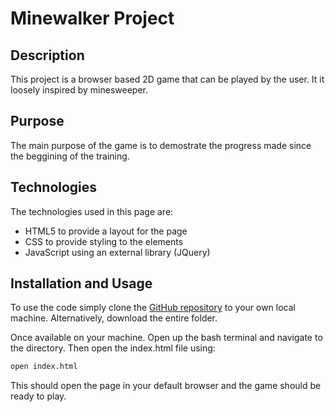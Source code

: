 # Minewalker Project

## Description
This project is a browser based 2D game that can be played by the user. It it loosely inspired by minesweeper.

## Purpose
The main purpose of the game is to demostrate the progress made since the beggining of the training.

## Technologies	
The technologies used in this page are:

- HTML5 to provide a layout for the page
- CSS to provide styling to the elements
- JavaScript using an external library (JQuery)

## Installation and Usage
To use the code simply clone the [GitHub repository](https://github.com/HirakN/GameProject) to your own local machine. Alternatively, download the entire folder.

Once available on your machine. Open up the bash terminal and navigate to the directory. Then open the index.html file using:

```Bash
open index.html
```
This should open the page in your default browser and the game should be ready to play.